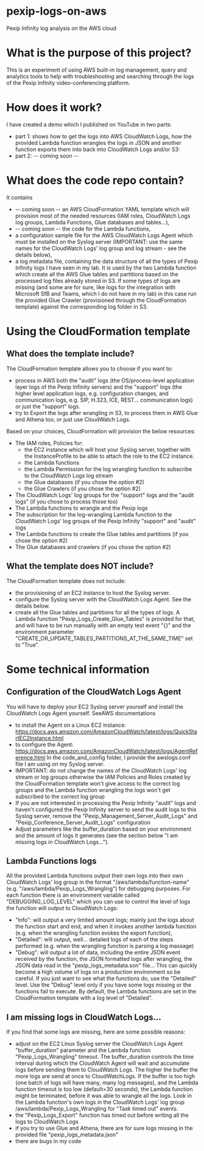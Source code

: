 # pexip-logs-on-aws
Pexip Infinity log analysis on the AWS cloud

# What is the purpose of this project?
This is an experiment of using AWS built-in log management, query and analytics tools to help with troubleshooting and searching through the logs of the Pexip Infinity video-conferencing platform.

# How does it work?
I have created a demo which I published on YouTube in two parts:
  - part 1: shows how to get the logs into AWS CloudWatch Logs, how the provided Lambda function wrangles the logs in JSON and another function exports them into back into CloudWatch Logs and/or S3: 
  - part 2: -- coming soon --

# What does the code repo contain?
It contains
  -  -- coming soon -- an AWS CloudFormation YAML template which will provision most of the needed resources (IAM roles, CloudWatch Logs log groups, Lambda Functions, Glue databases and tables...),
  - -- coming soon -- the code for the Lambda functions,
  - a configuration sample file for the AWS CloudWatch Logs Agent which must be installed on the Syslog server (IMPORTANT: use the same names for the CloudWatch Logs' log group and log stream - see the details below),
  - a log metadata file, containing the data structure of all the types of Pexip Infinity logs I have seen in my lab. It is used by the two Lambda function which create all the AWS Glue tables and partitions based on the processed log files already stored in S3. If some types of logs are missing (and some are for sure, like logs for the integration with Microsoft SfB and Teams, which I do not have in my lab) in this case run the provided Glue Crawler (provisioned through the CloudFormation template) against the corresponding log folder in S3.
  
# Using the CloudFormation template

## What does the template include?
The CloudFormation template allows you to choose if you want to:
  - process in AWS both the "audit" logs (the OS/process-level application layer logs of the Pexip Infinity servers) and the "support" logs (the higher level application logs, e.g. configuration changes, and communication logs, e.g. SIP, H.323, ICE, REST... communication logs) or just the "support" logs.
  - try to Export the logs after wrangling in S3, to process them in AWS Glue and Athena too, or just use CloudWatch Logs.

Based on your choices, CloudFormation will provision the below resources:
  - The IAM roles, Policies for:
    - the EC2 instance which will host your Syslog server, together with the InstanceProfile to be able to attach the role to the EC2 instance.
    - the Lambda functions
    - the Lambda Permission for the log wrangling function to subscribe to the CloudWatch Logs log stream
    - the Glue databases (if you chose the option #2)
    - the Glue Crawlers (if you chose the option #2)
  - The CloudWatch Logs' log groups for the "support" logs and the "audit logs" (if you chose to process those too)
  - The Lambda functions to wrangle and the Pexip logs
  - The subscription for the log-wrangling Lambda function to the CloudWatch Logs' log groups of the Pexip Infinity "support" and "audit" logs
  - The Lambda functions to create the Glue tables and partitions (if you chose the option #2)
  - The Glue databases and crawlers (if you chose the option #2)

## What the template does NOT include?
The CloudFormation template does not include:
  - the provisioning of an EC2 instance to host the Syslog server.
  - configure the Syslog server with the CloudWatch Logs Agent. See the details below.
  - create all the Glue tables and partitions for all the types of logs. A Lambda function "Pexip_Logs_Create_Glue_Tables" is provided for that, and will have to be run manually with an empty test event "{}" and the environment parameter "CREATE_OR_UPDATE_TABLES_PARTITIONS_AT_THE_SAME_TIME" set to "True".
  
# Some technical information

## Configuration of the CloudWatch Logs Agent
You will have to deploy your EC2 Syslog server yourself and install the CloudWatch Logs Agent yourself. SeeAWS documentations
  - to install the Agent on a Linux EC2 instance: https://docs.aws.amazon.com/AmazonCloudWatch/latest/logs/QuickStartEC2Instance.html
  - to configure the Agent: https://docs.aws.amazon.com/AmazonCloudWatch/latest/logs/AgentReference.html
In the code_and_config folder, I provide the awslogs.conf file I am using on my Syslog server.
  - IMPORTANT: do not change the names of the CloudWatch Logs' log stream or log groups otherwise the IAM Policies and Roles created by the CloudFormation template won't give access to the correct log groups and the Lambda function wrangling the logs won't get subscribed to the correct log group
  - If you are not interested in processing the Pexip Infinity "audit" logs and haven't configured the Pexip Infinity server to send the audit logs to this Syslog server, remove the "Pexip_Management_Server_Audit_Logs" and "Pexip_Conference_Server_Audit_Logs" configuration
  - Adjust parameters like the buffer_duration based on your environment and the amount of logs it generates (see the section below "I am missing logs in CloudWatch Logs...").


## Lambda Functions logs
All the provided Lambda functions output their own logs into their own CloudWatch Logs' log group in the format "/aws/lambda/function-name" (e.g. "/aws/lambda/Pexip_Logs_Wrangling") for debugging purposes.
For each function there is an environment variable called "DEBUGGING_LOG_LEVEL" which you can use to control the level of logs the function will output to CloudWatch Logs:
  - "Info": will output a very limited amount logs; mainly just the logs about the function start and end, and when it invokes another lambda function (e.g. when the wrangling function evokes the export function),
  - "Detailed": will output, well... detailed logs of each of the steps performed (e.g. when the wrangling function is parsing a log massage)
  - "Debug": will output a lot of data, including the entire JSON event received by the function, the JSON formatted logs after wrangling, the JSON data read in the "pexip_logs_metadata.son" file... This can quickly become a high volume of logs on a production environment so be careful.
If you just want to see what the functions do, use the "Detailed" level. Use the "Debug" level only if you have some logs missing or the functions fail to execute.
By default, the Lambda functions are set in the CloudFormation template with a log level of "Detailed".

## I am missing logs in CloudWatch Logs...
If you find that some logs are missing, here are some possible reasons:
  - adjust on the EC2 Linux Syslog server the CloudWatch Logs Agent "buffer_duration" parameter and the Lambda function "Pexip_Logs_Wrangling" timeout. The buffer_duration controls the time interval during which the CloudWatch Agent will wait and accumulate logs before sending them to CloudWatch Logs. The higher the buffer the more logs are send at once to CloudWatchLogs. If the buffer is too high (one batch of logs will have many, many log messages), and the Lambda function timeout is too low (default=30 seconds), the Lambda function might be terminated, before it was able to wrangle all the logs. Look in the Lambda function's own logs in the CloudWatch Logs' log group /aws/lambda/Pexip_Logs_Wrangling for "Task timed out" events.
  - the "Pexip_Logs_Export" function has timed out before writing all the logs to CloudWatch Logs
  - if you try to use Glue and Athena, there are for sure logs missing in the provided file "pexip_logs_metadata.json"
  - there are bugs in my code
